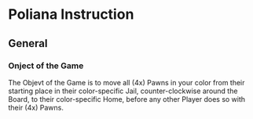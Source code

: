 # Poliana Instruction

## General

### Onject of the Game
The Objevt of the Game is to move all (4x) Pawns in your color from their starting place in their color-specific Jail, counter-clockwise around the Board, to their color-specific Home, before any other Player does so with their (4x) Pawns.